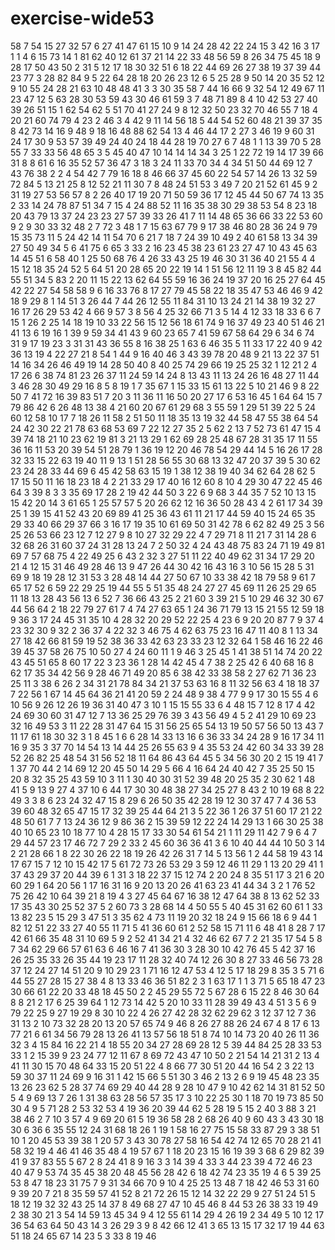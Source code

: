 # exercise-wide53
58
7
54
15
27
32
57
6
27
41
47
61
15
10
9
14
24
28
42
22
24
15
3
42
16
3
17
1
1
4
6
15
73
14
1
81
62
40
12
61
37
21
14
22
33
48
56
59
8
26
34
75
45
18
9
28
17
50
43
50
2
31
5
12
17
18
30
32
51
6
18
22
44
69
26
27
38
19
37
39
44
23
77
3
28
82
84
9
5
22
64
28
18
20
26
23
12
6
5
25
28
9
50
14
20
35
52
12
9
10
55
24
28
21
63
10
48
48
41
3
3
30
35
58
7
44
16
66
9
32
54
12
49
67
11
23
47
12
5
63
28
30
53
59
43
30
46
61
59
3
7
48
71
89
8
4
10
42
53
27
40
39
26
51
15
1
62
54
62
5
51
70
41
27
24
9
8
12
32
50
23
32
70
46
55
7
18
4
20
21
60
74
79
4
23
2
46
3
4
42
9
11
14
56
18
5
44
54
52
60
48
21
39
37
35
8
42
73
14
16
9
48
9
18
16
48
88
62
54
13
4
46
44
17
2
27
3
46
19
9
60
31
24
17
30
9
53
57
39
49
24
40
24
18
44
28
19
70
27
6
7
48
1
1
13
39
70
5
28
55
7
33
33
56
48
65
3
5
45
40
47
10
14
14
14
34
3
25
1
22
72
19
14
17
39
66
31
8
8
61
6
16
35
52
57
36
47
3
18
3
24
11
33
70
34
4
34
51
50
44
69
12
7
43
76
38
2
2
4
54
42
7
79
16
18
8
46
66
37
45
60
22
54
57
14
26
13
32
59
72
84
5
13
21
25
8
12
52
21
11
30
7
8
48
24
51
53
3
49
7
20
21
52
61
45
9
2
31
19
27
53
56
57
8
2
26
40
17
19
20
71
50
59
36
17
12
45
44
50
67
74
13
35
2
33
14
24
78
87
51
34
7
15
4
24
88
52
11
16
35
38
30
29
38
53
54
8
23
18
20
43
79
13
37
24
23
23
27
57
39
33
26
41
7
11
14
48
65
36
66
33
22
53
60
9
2
9
30
33
32
48
2
7
72
3
48
1
7
15
63
67
79
9
17
38
46
80
28
36
24
9
79
15
35
73
11
5
24
42
14
11
54
70
6
21
7
18
7
24
39
10
49
2
40
61
58
13
34
39
27
50
49
34
5
6
41
75
6
65
3
33
2
16
23
45
38
23
61
23
27
47
10
43
45
63
14
45
51
6
58
40
1
25
50
68
76
4
26
33
43
25
19
46
30
31
36
40
21
55
4
4
15
12
18
35
24
52
5
64
51
20
28
65
20
22
19
14
1
51
56
12
11
19
3
8
45
82
44
55
51
34
5
83
2
20
11
15
22
13
62
64
55
59
16
36
24
19
37
20
16
25
27
64
45
42
22
27
54
58
58
9
6
16
33
76
8
17
27
79
45
58
22
18
35
47
53
46
46
9
42
18
9
29
8
1
14
51
3
26
44
7
44
26
12
55
11
84
31
10
13
24
21
14
38
19
32
27
16
17
26
29
53
42
4
66
9
57
3
8
56
4
25
32
66
71
3
5
14
4
12
33
18
33
6
6
7
15
1
26
2
25
14
18
19
10
33
22
56
15
12
56
18
61
74
9
16
37
49
23
40
51
46
21
41
13
6
19
16
1
39
9
59
34
41
43
9
60
23
65
7
41
59
67
58
64
29
6
34
6
74
31
9
17
19
23
3
31
31
43
36
55
8
16
38
25
1
63
6
46
35
5
11
33
17
22
40
9
42
36
13
19
4
22
27
21
8
54
1
44
9
16
40
46
3
43
39
78
20
48
9
21
13
22
37
51
14
16
34
26
46
49
19
14
28
50
40
8
40
25
74
29
66
19
25
25
32
1
12
21
2
4
17
26
6
38
74
81
23
26
37
11
24
59
14
24
8
13
43
11
13
24
26
16
48
27
11
44
3
46
28
30
49
29
16
8
5
8
19
1
7
35
67
1
15
33
15
61
13
22
5
10
21
46
9
8
22
50
7
41
72
16
39
83
51
7
20
3
11
36
11
16
50
20
27
17
6
53
16
45
1
64
64
15
7
79
86
42
6
26
48
13
38
4
21
60
20
67
61
29
68
3
55
59
1
29
51
39
22
5
24
60
12
58
10
17
7
18
26
11
58
2
51
50
11
18
35
13
19
32
44
58
47
55
38
64
54
24
42
30
22
21
78
63
68
53
69
7
22
12
27
35
2
5
62
2
13
7
52
73
61
47
15
4
39
74
18
21
10
23
62
19
81
3
21
13
29
1
62
69
28
25
48
67
28
31
35
17
11
55
36
16
11
53
20
39
54
51
28
79
1
36
19
12
20
46
78
54
29
44
14
5
16
26
17
28
32
33
15
22
63
19
40
11
9
13
1
51
28
56
55
30
68
13
32
47
20
37
39
5
30
62
23
24
28
33
44
69
6
45
42
58
63
15
19
1
38
12
38
19
40
34
62
64
28
62
5
17
15
50
11
16
18
23
18
4
2
21
33
29
17
40
16
12
60
8
10
4
29
30
47
22
45
46
64
3
39
8
3
3
35
69
17
28
2
19
42
44
50
3
22
6
9
68
3
44
35
7
52
10
13
15
15
42
20
14
3
61
65
1
25
57
57
5
20
26
62
12
16
36
50
28
43
4
2
61
17
34
39
25
1
39
15
41
52
43
20
69
89
41
25
36
43
61
11
21
17
44
59
40
15
24
65
35
29
33
40
66
29
37
66
3
16
17
19
35
10
61
69
50
31
42
78
6
62
82
49
25
3
56
25
26
53
66
23
12
7
12
27
9
8
10
27
32
29
22
4
7
29
71
8
11
21
7
31
14
28
6
32
68
26
31
60
37
24
31
28
13
24
7
2
50
32
4
24
43
48
75
83
24
71
19
49
81
69
7
57
68
75
4
22
49
25
6
43
2
32
3
27
51
11
22
40
49
62
31
34
17
29
20
21
4
12
15
31
46
49
28
46
13
9
47
26
44
30
42
16
43
16
3
10
56
15
28
5
31
69
9
18
19
28
12
31
53
3
28
48
14
44
27
50
67
10
33
38
42
18
79
58
9
61
7
65
17
52
6
59
22
29
25
19
44
55
5
51
35
48
24
27
27
45
69
11
26
25
29
65
11
18
13
28
43
56
13
6
52
7
36
66
43
25
2
21
60
3
39
21
5
10
29
46
32
30
67
44
56
64
2
18
22
79
27
61
7
4
74
27
63
65
1
24
36
71
79
13
15
21
55
12
59
18
9
36
3
17
24
45
31
35
10
4
28
32
20
29
52
22
25
4
23
6
9
20
20
87
7
9
37
4
23
32
30
9
32
2
36
37
4
22
32
3
46
75
4
62
63
75
23
16
47
11
40
8
1
13
34
27
18
42
66
81
59
19
52
38
36
33
42
63
23
33
23
12
32
64
1
58
46
16
22
46
39
45
37
58
26
75
10
50
27
4
24
60
11
1
9
46
3
25
45
1
41
38
51
14
74
20
22
43
45
51
65
8
60
17
22
3
23
36
1
28
14
42
45
4
7
38
2
25
42
6
40
68
16
8
62
17
35
34
42
56
9
28
46
71
49
20
85
6
38
42
33
38
58
2
27
62
71
36
23
25
11
3
38
6
26
2
34
31
21
78
84
34
21
37
53
63
16
8
11
32
56
63
4
18
18
37
7
22
56
1
67
14
45
64
36
21
41
20
59
2
24
48
9
38
4
77
9
9
17
30
15
55
4
6
10
56
9
26
12
26
19
36
31
40
47
3
10
1
15
15
55
33
6
4
48
15
7
12
8
17
4
42
24
69
30
60
31
47
12
7
13
36
25
29
76
39
3
43
56
49
4
5
2
41
29
10
69
23
32
16
49
53
3
11
22
28
31
47
64
15
31
56
25
65
54
13
19
50
57
56
50
13
43
7
11
17
61
18
30
32
3
1
8
45
1
6
6
28
14
33
13
16
6
36
33
34
24
28
9
16
17
34
11
16
9
35
3
37
70
14
54
13
14
44
25
26
55
63
9
4
35
53
24
42
60
34
33
39
28
52
26
82
25
48
54
31
56
52
18
11
64
86
43
64
45
5
34
56
30
20
2
15
19
41
7
1
37
70
44
2
14
69
12
20
45
50
14
29
5
66
4
16
64
24
40
42
7
35
25
50
15
20
8
32
35
25
43
59
10
3
11
1
30
40
30
31
52
39
48
20
25
35
2
30
62
1
48
41
5
9
13
9
27
4
37
10
6
44
17
30
30
48
38
27
34
25
27
8
43
2
10
19
68
8
22
49
3
3
8
6
23
24
32
47
15
8
29
6
26
50
35
42
28
19
12
30
37
47
7
4
36
53
39
60
48
32
65
47
15
17
32
39
25
44
64
21
3
5
22
36
1
26
37
51
60
17
21
22
48
50
61
7
7
13
24
36
12
9
86
36
2
15
39
59
12
22
24
14
29
13
1
66
30
25
38
40
10
65
23
10
18
77
10
4
28
15
17
33
30
54
61
54
21
1
11
29
11
42
7
9
6
4
7
29
44
57
23
17
46
72
7
29
2
33
2
45
60
36
36
41
3
6
10
40
44
44
10
50
3
14
2
21
28
66
1
8
22
30
26
22
18
19
26
42
26
31
7
14
5
13
56
1
2
44
58
19
43
14
17
67
15
7
12
10
15
42
17
5
61
72
73
26
53
29
3
59
12
46
11
29
1
13
20
29
41
1
37
43
29
37
20
44
39
6
1
31
3
18
22
37
15
12
74
2
20
24
8
35
51
17
3
21
6
20
60
29
1
64
20
56
1
17
16
31
16
9
20
13
20
26
41
63
23
41
44
34
3
2
1
76
52
75
26
42
10
64
39
21
8
19
4
3
27
45
64
67
16
38
12
47
64
38
8
13
62
52
33
17
35
43
30
25
52
37
5
2
60
73
3
28
68
14
4
50
55
5
40
45
31
62
60
61
1
33
13
82
23
5
15
29
3
47
51
3
35
62
4
73
11
19
20
32
18
24
9
15
66
18
6
9
44
1
82
12
51
22
33
27
40
55
11
71
5
41
36
60
61
2
52
58
15
71
11
6
48
41
8
28
7
17
42
61
66
35
48
31
10
69
5
9
2
52
41
34
21
4
32
46
62
67
7
2
21
35
17
54
5
8
7
34
62
29
66
57
61
63
6
46
16
7
41
36
30
3
28
30
10
42
76
45
5
42
37
16
26
25
35
33
26
35
44
19
23
17
11
28
32
40
74
12
26
30
8
27
33
46
56
73
28
37
12
24
27
14
51
20
9
10
29
23
1
71
16
12
47
53
4
12
5
17
18
29
8
35
3
5
71
6
44
55
27
28
15
27
38
4
8
13
33
46
36
51
82
2
3
1
63
17
1
1
3
71
5
65
18
47
23
30
66
61
22
20
33
48
18
45
50
2
2
45
29
55
72
5
67
28
6
15
22
8
46
30
64
8
8
21
2
17
6
25
39
64
1
12
73
14
42
5
20
10
33
11
28
39
49
43
4
51
3
5
6
9
79
22
25
9
27
19
29
8
30
10
22
4
26
27
42
28
32
62
29
62
3
12
37
12
7
36
31
13
2
10
73
32
28
20
13
20
57
65
74
9
46
8
26
27
88
26
24
67
4
8
17
6
13
77
21
6
61
34
56
79
28
13
26
41
13
57
56
18
51
8
74
10
14
73
20
40
26
11
36
32
3
4
15
84
16
22
21
4
18
55
20
34
27
28
69
28
12
5
39
44
84
25
28
33
53
33
1
2
15
39
9
23
24
77
12
11
67
8
69
72
43
47
10
50
2
21
54
14
21
31
2
13
4
41
11
30
15
70
48
64
33
15
20
51
22
4
8
66
77
30
51
20
44
16
54
2
3
22
13
59
30
37
11
24
69
9
16
31
1
42
15
66
5
51
30
3
46
2
13
2
6
9
19
45
48
23
35
13
26
23
62
5
28
37
74
69
29
40
44
28
9
28
10
47
9
10
42
62
14
31
81
52
50
5
4
9
69
13
7
26
1
31
38
63
28
56
57
35
17
3
10
22
25
30
1
18
70
19
73
85
50
30
4
9
5
71
28
2
53
32
53
4
19
36
20
39
44
62
5
28
19
5
15
2
40
3
88
3
21
38
46
2
7
10
3
57
4
9
69
20
61
5
19
36
58
28
2
68
26
40
9
60
43
3
43
30
18
30
6
36
6
35
55
12
24
31
68
18
26
1
19
1
58
16
27
75
15
58
33
87
29
3
38
51
10
1
20
45
53
39
38
1
20
57
3
43
30
78
27
58
16
54
42
74
12
65
70
28
21
41
58
32
19
4
46
41
46
35
48
4
19
57
67
1
18
20
23
15
16
19
39
3
68
6
29
82
39
41
9
37
83
55
5
67
2
8
24
41
8
9
16
3
3
14
39
4
33
3
44
23
39
4
72
46
23
40
47
9
53
74
35
45
38
20
48
45
56
28
42
6
18
42
74
23
35
19
4
6
5
39
25
53
8
47
18
23
31
75
7
9
31
34
66
70
9
10
4
25
25
13
48
7
18
42
46
53
31
60
9
39
20
7
21
8
35
59
57
41
52
8
21
72
26
15
12
14
32
22
29
9
27
51
24
51
5
18
12
19
32
32
43
25
14
37
8
49
68
27
47
10
45
46
8
44
53
26
38
33
19
49
2
38
30
21
3
54
14
59
13
45
34
9
4
12
55
61
14
29
4
26
19
2
34
49
5
10
12
17
36
54
63
64
50
43
14
3
26
29
3
9
8
42
66
12
41
3
65
13
15
17
32
17
19
44
63
51
18
24
65
67
14
23
5
3
33
8
19
46
